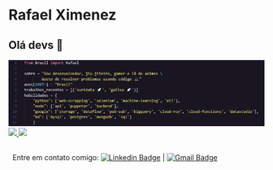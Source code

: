 # Rafael Ximenez

## Olá devs 👋

<img src="me.PNG" />
 
<br />
<a href="https://github.com/strapbooll">
  <img height="180em" src="https://github-readme-stats-eight-theta.vercel.app/api?username=strapbooll&show_icons=true&theme=dracula&include_all_commits=true&count_private=true"/>
  <img height="180em" src="https://github-readme-stats-eight-theta.vercel.app/api/top-langs/?username=strapbooll&layout=compact&langs_count=8&theme=dracula"/>
<a>
 
<br/> &nbsp; Entre em contato comigo: [![Linkedin Badge](https://img.shields.io/badge/-RafaelXimenez-blue?style=flat-square&logo=Linkedin&logoColor=white&link=https://www.linkedin.com/in/rafael-rocha-ximenez/)](https://www.linkedin.com/in/rafael-rocha-ximenez/) 
| 
[![Gmail Badge](https://img.shields.io/badge/-miniximenez@gmail.com-c14438?style=flat-square&logo=Gmail&logoColor=white&link=mailto:miniximenez@gmail.com)](mailto:miniximenez@gmail.com)
